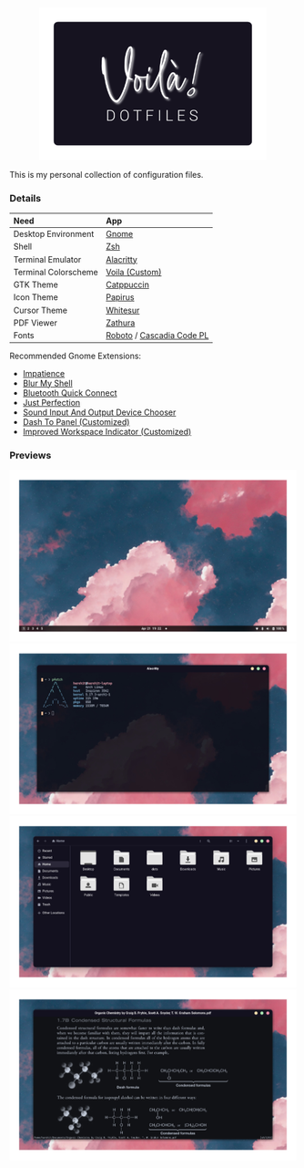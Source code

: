 <p align=center>
    <img src="logo.svg" width=400 >
</p>

This is my personal collection of configuration files. 

### Details

| Need                 | App                                                                                                                 |
| :------------------- | :------------------------------------------------------------------------------------------------------------------ |
| Desktop Environment  | [Gnome](https://www.gnome.org/)                                                                                     |
| Shell                | [Zsh](https://www.zsh.org/)                                                                                         |
| Terminal Emulator    | [Alacritty](https://github.com/alacritty/alacritty)                                                                 |
| Terminal Colorscheme | [Voila (Custom)](https://github.com/Harshit-T/dotfiles/blob/main/.config/alacritty/alacritty.yml)                   |
| GTK Theme            | [Catppuccin](https://github.com/catppuccin/gtk)                                                                     |
| Icon Theme           | [Papirus](https://github.com/PapirusDevelopmentTeam/papirus-icon-theme)                                             |
| Cursor Theme         | [Whitesur](https://github.com/vinceliuice/WhiteSur-cursors)                                                         |
| PDF Viewer           | [Zathura](https://pwmt.org/projects/zathura/)                                                                       |
| Fonts                | [Roboto](https://fonts.google.com/specimen/Roboto) / [Cascadia Code PL](https://github.com/microsoft/cascadia-code) |

Recommended Gnome Extensions:

- [Impatience](https://extensions.gnome.org/extension/277/impatience/)
- [Blur My Shell](https://extensions.gnome.org/extension/3193/blur-my-shell/)
- [Bluetooth Quick Connect](https://extensions.gnome.org/extension/1401/bluetooth-quick-connect/)
- [Just Perfection](https://extensions.gnome.org/extension/3843/just-perfection/)
- [Sound Input And Output Device Chooser](https://extensions.gnome.org/extension/906/sound-output-device-chooser/)
- [Dash To Panel (Customized)](https://github.com/Harshit-T/dotfiles/blob/main/extensions/)
- [Improved Workspace Indicator (Customized)](https://github.com/Harshit-T/dotfiles/blob/main/extensions/)

### Previews

<p align=center>
    <img src="previews/desktop.jpg" width=700 >
    <img src="previews/alacritty.jpg" width=700 >
    <img src="previews/nautilus.jpg" width=700 >
    <img src="previews/zathura.jpg" width=700 >
</p>
